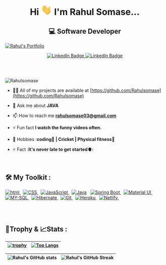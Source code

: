 <h1 align="center">
    Hi
    <img src="https://raw.githubusercontent.com/ABSphreak/ABSphreak/master/gifs/Hi.gif" width="35">
    I'm Rahul Somase...
</h1>                 
<h2 align="center">
  💻 Software Developer
</h2>                     

[![Rahul's Portfolio]("./assets/portfolio.png")](https://rahulsomase.github.io/)

<!-- Adding Social Buttons -->
<div id="badges" align="center">
  <a href="https://www.linkedin.com/in/rahul-somase-374519149/">
    <img src="https://img.shields.io/badge/Rahul Somase-blue?style=for-the-badge&logo=linkedin&logoColor=white" alt="LinkedIn Badge"/>
  </a>
  <a href="mailto:rahulsomase03@gmail.com">
    <img src="https://img.shields.io/badge//Rahul Somase-red?style=for-the-badge&logo=gmail&logoColor=white" alt="LinkedIn Badge"/>
  </a>
 
</div>

<br> <br>
>

<p align="left"> <img src="https://komarev.com/ghpvc/?username=Rahulsomase&label=Profile%20views&color=0e75b6&style=flat" alt="Rahulsomase" /> </p>


- 👨‍💻 All of my projects are available at [https://github.com/Rahulsomase](https://github.com/Rahulsomase)

- 💬 Ask me about **JAVA**

- 📫 How to reach me **rahulsomase03@gmail.com**

- ⚡ Fun fact **I watch the funny videos often.**

- 🎯 Hobbies :**coding📕 | Cricket | Physical fitness👊**

- ⚡ Fact :**It's never late to get started🫀:**

</br>
<!-- <h3 align="left">Connect with me:</h3>
<p align="center"> -->



## 🛠 My Toolkit : 

<div>

 <!-- [![My Skills](https://skills.thijs.gg/icons?i=react,js,html,css,git,heroku,MongoDb,nodejs,redux)](https://skills.thijs.gg) -->
<p margin-top="2rem">

   <a href="#"> <img src="https://img.shields.io/badge/HTML-orange?style=for-the-badge&labelColor=black&logo=html5&logoColor=orange" alt="html"/> </a> &nbsp;
   <a href="#"> <img src="https://img.shields.io/badge/CSS-blue?style=for-the-badge&labelColor=black&logo=css3&logoColor=blue" alt="CSS"/> </a> &nbsp;
   <a href="#"> <img src="https://img.shields.io/badge/-Javascript-F0DB4F?style=for-the-badge&labelColor=black&logo=javascript&logoColor=F0DB4F" alt="JavaScript"/> </a> &nbsp;
  <a href="https://github.com/search?q=user%3Aabhishek-0713+language%3Ajava"><img alt="Java" src="https://custom-icon-badges.demolab.com/badge/Java-007396.svg?logo=java&logoColor=white"></a> &nbsp;
   <a href="#"> <img src="https://img.shields.io/badge/-Springboot-007acc?style=for-the-badge&labelColor=black&logo=springboot&logoColor=007acc" alt="Spring Boot"/> </a> &nbsp;
   <a href="#"> <img src="https://img.shields.io/badge/Material--UI-0081CB?style=for-the-badge&logo=material-ui&logoColor=white" alt="Material UI"/> </a> &nbsp;
   <a href="#"> <img src="https://img.shields.io/badge/-MySQL-609857?style=for-the-badge&labelColor=black&logo=Mysqk&logoColor=609857" alt="MY-SQL"/> </a> &nbsp;
   <a href="#"> <img src="https://img.shields.io/badge/-Hibernate-000000?style=for-the-badge&labelColor=black&logo=hibernate&logoColor=2361DAFB" alt="Hibernate"/> </a> &nbsp;
   <a href="#"> <img src="https://img.shields.io/badge/Git-F05032?style=for-the-badge&labelColor=black&logo=git&logoColor=white" alt="Git"/> </a> &nbsp;
   <a href="#"> <img src="https://img.shields.io/badge/Heroku-430098?style=for-the-badge&labelColor=black&logo=heroku&logoColor=white" alt="Heroku"/> </a> &nbsp;
   <a href="#"> <img src="https://img.shields.io/badge/Netlify-00C7B7?style=for-the-badge&labelColor=black&logo=netlify&logoColor=white" alt="Netlify"/> </a> &nbsp;
  
</p>

<br /><br />

## 🎯Trophy & 📈Stats :

| [![trophy](https://github-profile-trophy.vercel.app/?username=Rahulsomase)](https://github.com/Rahulsomase/github-profile-trophy) | [![Top Langs](https://github-readme-stats.vercel.app/api/top-langs/?username=Rahulsomase&layout=compact)](https://github.com/Rahulsomase/github-readme-stats) |
| :---: | :---: |


| ![Rahul's GitHub stats](https://github-readme-stats.vercel.app/api?username=Rahulsomase&show_icons=true&theme=dark) | ![Rahul's GitHub Streak](https://github-readme-streak-stats.herokuapp.com/?user=Rahulsomase&theme=dark) |
| :---: | :---: |

<br /><br />

</div>

<!---
Rahulsomase/Rahulsomase is a ✨ special ✨ repository because its `README.md` (this file) appears on your GitHub profile.
You can click the Preview link to take a look at your changes.
--->
